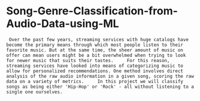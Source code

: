 # Song-Genre-Classification-from-Audio-Data-using-ML
     Over the past few years, streaming services with huge catalogs have become the primary means through which most people listen to their favorite music. But at the same time, the sheer amount of music on offer can mean users might be a bit overwhelmed when trying to look for newer music that suits their tastes.     For this reason, streaming services have looked into means of categorizing music to allow for personalized recommendations. One method involves direct analysis of the raw audio information in a given song, scoring the raw data on a variety of metrics.     In this project we will classify songs as being either 'Hip-Hop' or 'Rock' - all without listening to a single one ourselves.
